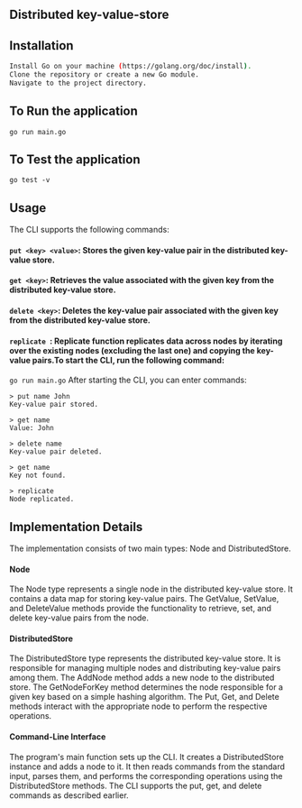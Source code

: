 ## Distributed key-value-store
## Installation


```bash
Install Go on your machine (https://golang.org/doc/install).
Clone the repository or create a new Go module.
Navigate to the project directory.
```

## To Run the application
```go run main.go```

## To Test the application
```go test -v```

## Usage
The CLI supports the following commands:

#### ```put <key> <value>```: Stores the given key-value pair in the distributed key-value store.
#### ```get <key>```: Retrieves the value associated with the given key from the distributed key-value store.
#### ```delete <key>```: Deletes the key-value pair associated with the given key from the distributed key-value store.
#### ```replicate ```: Replicate function replicates data across nodes by iterating over the existing nodes (excluding the last one) and copying the key-value pairs.To start the CLI, run the following command:

```go run main.go```
After starting the CLI, you can enter commands:

```
> put name John
Key-value pair stored.

> get name
Value: John

> delete name
Key-value pair deleted.

> get name
Key not found.

> replicate
Node replicated.

```
## Implementation Details

The implementation consists of two main types: Node and DistributedStore.

#### Node
The Node type represents a single node in the distributed key-value store. It contains a data map for storing key-value pairs. The GetValue, SetValue, and DeleteValue methods provide the functionality to retrieve, set, and delete key-value pairs from the node.

#### DistributedStore
The DistributedStore type represents the distributed key-value store. It is responsible for managing multiple nodes and distributing key-value pairs among them. The AddNode method adds a new node to the distributed store. The GetNodeForKey method determines the node responsible for a given key based on a simple hashing algorithm. The Put, Get, and Delete methods interact with the appropriate node to perform the respective operations.

#### Command-Line Interface
The program's main function sets up the CLI. It creates a DistributedStore instance and adds a node to it. It then reads commands from the standard input, parses them, and performs the corresponding operations using the DistributedStore methods. The CLI supports the put, get, and delete commands as described earlier.